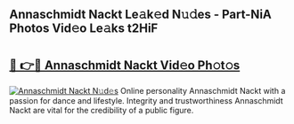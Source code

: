 ## Annaschmidt Nackt Le𝚊k𝚎d N𝚞𝚍es - Part-NiA Photos Vid𝚎o Le𝚊ks t2HiF

# <h2><a href="http://fb817vy.evod.top/?m=Annaschmidt+Nackt">🔗 👉🔴 Annaschmidt Nackt Vid𝚎o Ph𝚘t𝚘s</a></h2>

[![Annaschmidt Nackt N𝚞d𝚎s](https://i.imgur.com/8V9OHl7.gif)](http://fb817vy.evod.top/?m=Annaschmidt+Nackt)
Online personality Annaschmidt Nackt with a passion for dance and lifestyle. Integrity and trustworthiness Annaschmidt Nackt are vital for the credibility of a public figure. 
